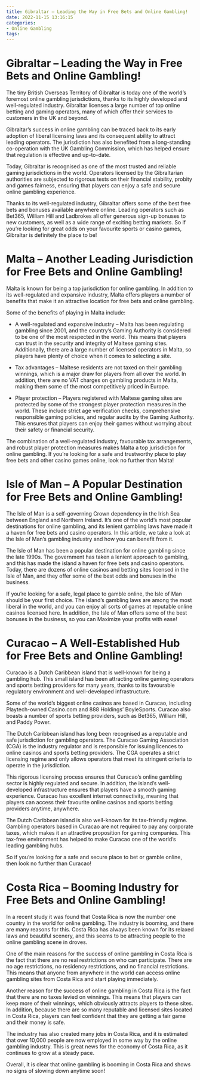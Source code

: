 ```yaml
---
title: Gibraltar – Leading the Way in Free Bets and Online Gambling!
date: 2022-11-15 13:16:15
categories:
- Online Gambling
tags:
---
```



#  Gibraltar – Leading the Way in Free Bets and Online Gambling!

The tiny British Overseas Territory of Gibraltar is today one of the world’s foremost online gambling jurisdictions, thanks to its highly developed and well-regulated industry. Gibraltar licenses a large number of top online betting and gaming operators, many of which offer their services to customers in the UK and beyond.

Gibraltar’s success in online gambling can be traced back to its early adoption of liberal licensing laws and its consequent ability to attract leading operators. The jurisdiction has also benefited from a long-standing co-operation with the UK Gambling Commission, which has helped ensure that regulation is effective and up-to-date.

Today, Gibraltar is recognised as one of the most trusted and reliable gaming jurisdictions in the world. Operators licensed by the Gibraltarian authorities are subjected to rigorous tests on their financial stability, probity and games fairness, ensuring that players can enjoy a safe and secure online gambling experience.

Thanks to its well-regulated industry, Gibraltar offers some of the best free bets and bonuses available anywhere online. Leading operators such as Bet365, William Hill and Ladbrokes all offer generous sign-up bonuses to new customers, as well as a wide range of exciting betting markets. So if you’re looking for great odds on your favourite sports or casino games, Gibraltar is definitely the place to be!

#  Malta – Another Leading Jurisdiction for Free Bets and Online Gambling!

Malta is known for being a top jurisdiction for online gambling. In addition to its well-regulated and expansive industry, Malta offers players a number of benefits that make it an attractive location for free bets and online gambling.

Some of the benefits of playing in Malta include:

* A well-regulated and expansive industry – Malta has been regulating gambling since 2001, and the country’s Gaming Authority is considered to be one of the most respected in the world. This means that players can trust in the security and integrity of Maltese gaming sites. Additionally, there are a large number of licensed operators in Malta, so players have plenty of choice when it comes to selecting a site.

* Tax advantages – Maltese residents are not taxed on their gambling winnings, which is a major draw for players from all over the world. In addition, there are no VAT charges on gambling products in Malta, making them some of the most competitively priced in Europe.

* Player protection – Players registered with Maltese gaming sites are protected by some of the strongest player protection measures in the world. These include strict age verification checks, comprehensive responsible gaming policies, and regular audits by the Gaming Authority. This ensures that players can enjoy their games without worrying about their safety or financial security.

The combination of a well-regulated industry, favourable tax arrangements, and robust player protection measures makes Malta a top jurisdiction for online gambling. If you’re looking for a safe and trustworthy place to play free bets and other casino games online, look no further than Malta!

#  Isle of Man – A Popular Destination for Free Bets and Online Gambling!

The Isle of Man is a self-governing Crown dependency in the Irish Sea between England and Northern Ireland. It’s one of the world’s most popular destinations for online gambling, and its lenient gambling laws have made it a haven for free bets and casino operators. In this article, we take a look at the Isle of Man’s gambling industry and how you can benefit from it.

The Isle of Man has been a popular destination for online gambling since the late 1990s. The government has taken a lenient approach to gambling, and this has made the island a haven for free bets and casino operators. Today, there are dozens of online casinos and betting sites licensed in the Isle of Man, and they offer some of the best odds and bonuses in the business.

If you’re looking for a safe, legal place to gamble online, the Isle of Man should be your first choice. The island’s gambling laws are among the most liberal in the world, and you can enjoy all sorts of games at reputable online casinos licensed here. In addition, the Isle of Man offers some of the best bonuses in the business, so you can Maximize your profits with ease!

#  Curacao – A Well-Established Hub for Free Bets and Online Gambling!

Curacao is a Dutch Caribbean island that is well-known for being a gambling hub. This small island has been attracting online gaming operators and sports betting providers for many years, thanks to its favourable regulatory environment and well-developed infrastructure.

Some of the world’s biggest online casinos are based in Curacao, including Playtech-owned Casino.com and 888 Holdings’ BoyleSports. Curacao also boasts a number of sports betting providers, such as Bet365, William Hill, and Paddy Power.

The Dutch Caribbean island has long been recognised as a reputable and safe jurisdiction for gambling operators. The Curacao Gaming Association (CGA) is the industry regulator and is responsible for issuing licences to online casinos and sports betting providers. The CGA operates a strict licensing regime and only allows operators that meet its stringent criteria to operate in the jurisdiction.

This rigorous licensing process ensures that Curacao’s online gambling sector is highly regulated and secure. In addition, the island’s well-developed infrastructure ensures that players have a smooth gaming experience. Curacao has excellent internet connectivity, meaning that players can access their favourite online casinos and sports betting providers anytime, anywhere.

The Dutch Caribbean island is also well-known for its tax-friendly regime. Gambling operators based in Curacao are not required to pay any corporate taxes, which makes it an attractive proposition for gaming companies. This tax-free environment has helped to make Curacao one of the world’s leading gambling hubs.

So if you’re looking for a safe and secure place to bet or gamble online, then look no further than Curacao!

#  Costa Rica – Booming Industry for Free Bets and Online Gambling!

In a recent study it was found that Costa Rica is now the number one country in the world for online gambling. The industry is booming, and there are many reasons for this. Costa Rica has always been known for its relaxed laws and beautiful scenery, and this seems to be attracting people to the online gambling scene in droves.

One of the main reasons for the success of online gambling in Costa Rica is the fact that there are no real restrictions on who can participate. There are no age restrictions, no residency restrictions, and no financial restrictions. This means that anyone from anywhere in the world can access online gambling sites from Costa Rica and start playing immediately.

Another reason for the success of online gambling in Costa Rica is the fact that there are no taxes levied on winnings. This means that players can keep more of their winnings, which obviously attracts players to these sites. In addition, because there are so many reputable and licensed sites located in Costa Rica, players can feel confident that they are getting a fair game and their money is safe.

The industry has also created many jobs in Costa Rica, and it is estimated that over 10,000 people are now employed in some way by the online gambling industry. This is great news for the economy of Costa Rica, as it continues to grow at a steady pace.

Overall, it is clear that online gambling is booming in Costa Rica and shows no signs of slowing down anytime soon!